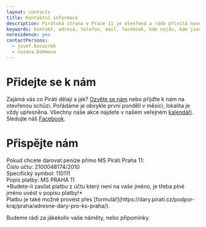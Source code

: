 ```yaml
---
layout: contacts
title: Kontaktní informace
description: Pirátská strana v Praze 11 je otevřená a ráda přivítá nové členy, dobrovolníky a odpoví na vaše dotazy
keywords: kontakt, adresa, telefon, mail, facebook, kde najdu, kde jsou
noresidence: yes
contactPersons:
  - josef.kocourek
  - zuzana.bohmova
---
```

 <h1>Přidejte se k nám</h1>

Zajámá vás co Piráti dělají a jak? [Ozvěte se nám](mailto:praha11@pirati.cz) nebo přijďte k nám na otevřenou schůzi. Pořádáme je obvykle první pondělí v měsíci, lokalita je vždy upřesněna. Všechny naše akce najdete v našem veřejném [kalendáři](https://calendar.google.com/calendar/u/0/embed?src=0lmvrce8ph0t1mqa5uk4v98ui4@group.calendar.google.com&ctz=Europe/Prague). Sledujte náš [Facebook](https://www.facebook.com/pg/pirati11.cz/events/?ref=page_internal).

<h1>Přispějte nám</h1>
Pokud chcete darovat peníze přímo MS Piráti Praha 11:<br>
Číslo účtu: 2100048174/2010<br>
Specifický symbol: 110111<br>
Popis platby: MS PRAHA 11<br>
*Budete-li zasílat platbu z účtu který není na vaše jméno, je třeba plné jméno uvést v popisu platby!*<br>
Platbu je také možné provést přes [formulář](https://dary.pirati.cz/podpor-kraj/praha/adresne-dary-pro-ks-praha/).

Budeme rádi za jákekoliv vaše náměty, nebo připomínky.


